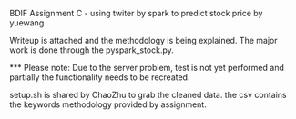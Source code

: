 BDIF Assignment C - using twiter by spark to predict stock price by yuewang
 
Writeup is attached and the methodology is being explained.
The major work is done through the pyspark_stock.py.

*** Please note: Due to the server problem, test is not yet performed and partially the functionality needs to be recreated.

setup.sh is shared by ChaoZhu to grab the cleaned data.
the csv contains the keywords methodology provided by assignment.

